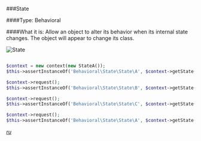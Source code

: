 ###State

####Type: Behavioral

####What it is:
Allow an object to alter its behavior when its internal state changes. The object will appear to change its class.

![State]

```php

$context = new context(new StateA());
$this->assertInstanceOf('Behavioral\State\State\A', $context->getState());

$context->request();
$this->assertInstanceOf('Behavioral\State\State\B', $context->getState());

$context->request();
$this->assertInstanceOf('Behavioral\State\State\C', $context->getState());

$context->request();
$this->assertInstanceOf('Behavioral\State\State\A', $context->getState());

```
_[ru][Ru State]_

[State]: https://github.com/olegre/DesignPatterns/blob/master/~images/State.png
[Ru State]: https://github.com/olegre/DesignPatterns/blob/master/~images/ru/State.png
